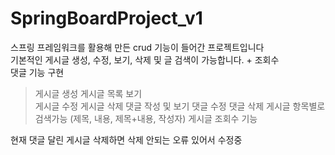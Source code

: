 # SpringBoardProject_v1

스프링 프레임워크를 활용해 만든 crud 기능이 들어간 프로젝트입니다  
기본적인 게시글 생성, 수정, 보기, 삭제 및 글 검색이 가능합니다. + 조회수  
댓글 기능 구현  
> 게시글 생성
> 게시글 목록 보기  
> 게시글 수정
> 게시글 삭제
> 댓글 작성 및 보기
> 댓글 수정
> 댓글 삭제
> 게시글 항목별로 검색가능 (제목, 내용, 제목+내용, 작성자)
> 게시글 조회수 기능
  
현재 댓글 달린 게시글 삭제하면 삭제 안되는 오류 있어서 수정중 
